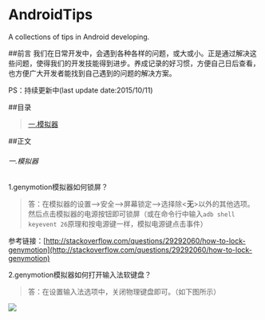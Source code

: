 # AndroidTips
A collections of tips in Android developing.

##前言
我们在日常开发中，会遇到各种各样的问题，或大或小。正是通过解决这些问题，使得我们的开发技能得到进步。养成记录的好习惯，方便自己日后查看，也方便广大开发者能找到自己遇到的问题的解决方案。

PS：持续更新中(last update date:2015/10/11)

##目录
>[一.模拟器](#genymotion)

##正文
<h6 id="genymotion">一.模拟器</h6>

1.genymotion模拟器如何锁屏？
>答：在模拟器的设置-->安全-->屏幕锁定-->选择除<**无**>以外的其他选项。
       然后点击模拟器的电源按钮即可锁屏（或在命令行中输入```adb shell keyevent 26```原理和按电源键一样，模拟电源键点击事件）
       
 参考链接：[http://stackoverflow.com/questions/29292060/how-to-lock-genymotion](http://stackoverflow.com/questions/29292060/how-to-lock-genymotion)
 
 2.genymotion模拟器如何打开输入法软键盘？
 >答：在设置输入法选项中，关闭物理键盘即可。（如下图所示）
 
 ![](http://ww3.sinaimg.cn/mw690/8942f980gw1ewy3xga2uqj20om144dk6.jpg)
